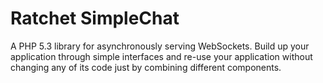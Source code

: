 # Ratchet SimpleChat

A PHP 5.3 library for asynchronously serving WebSockets. 
Build up your application through simple interfaces and re-use your application without changing any of its code just by combining different components.
